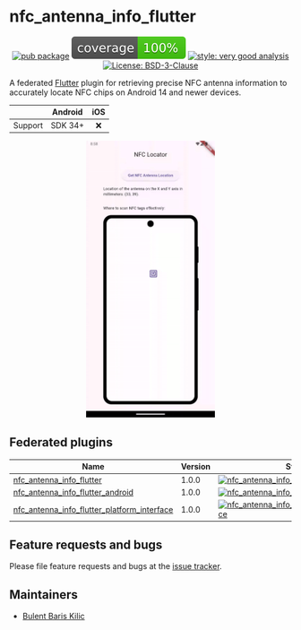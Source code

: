 # nfc_antenna_info_flutter

<div align="center">

[![pub package][nfc_antenna_info_flutter_pub_dev_badge]][nfc_antenna_info_flutter_pub_dev]
![coverage][coverage_badge]
[![style: very good analysis][very_good_analysis_badge]][very_good_analysis_link]
[![License: BSD-3-Clause][license_badge]][license_link]

</div>

A federated [Flutter][flutter_dev_link] plugin for retrieving precise NFC antenna information to
accurately
locate NFC chips on Android 14 and newer devices.

<div align="center">

|         | Android | iOS |
|:-------:|:-------:|:---:|
| Support | SDK 34+ |  ❌  |

<img src="https://github.com/BBarisKilic/Nfc-Antenna-Info-Flutter/blob/main/nfc_antenna_info_flutter/art/nfc_antenna_info_flutter_gif_1.gif?raw=true" width="230">

</div>

## Federated plugins

| Name                                                                                            | Version | Status                                                                                                                                                                      |
|-------------------------------------------------------------------------------------------------|---------|-----------------------------------------------------------------------------------------------------------------------------------------------------------------------------|
| [nfc_antenna_info_flutter][nfc_antenna_info_flutter_link]                                       | 1.0.0   | [![nfc_antenna_info_flutter][nfc_antenna_info_flutter_build_status_badge]][nfc_antenna_info_flutter_workflow_link]                                                          |
| [nfc_antenna_info_flutter_android][nfc_antenna_info_flutter_android_link]                       | 1.0.0   | [![nfc_antenna_info_flutter_android][nfc_antenna_info_flutter_android_build_status_badge]][nfc_antenna_info_flutter_android_workflow_link]                                  |
| [nfc_antenna_info_flutter_platform_interface][nfc_antenna_info_flutter_platform_interface_link] | 1.0.0   | [![nfc_antenna_info_flutter_platform_interface][nfc_antenna_info_flutter_platform_interface_build_status_badge]][nfc_antenna_info_flutter_platform_interface_workflow_link] |

## Feature requests and bugs

Please file feature requests and bugs at the [issue tracker][nfc_antenna_info_flutter_issue_link].

## Maintainers

- [Bulent Baris Kilic][maintainer_one_link]

[nfc_antenna_info_flutter_pub_dev_badge]: https://img.shields.io/pub/v/nfc_antenna_info_flutter.svg

[nfc_antenna_info_flutter_pub_dev]: https://pub.dev/packages/nfc_antenna_info_flutter

[coverage_badge]: nfc_antenna_info_flutter/coverage_badge.svg

[license_badge]: https://img.shields.io/badge/license-BSD--3--Clause-blue.svg

[license_link]: https://opensource.org/license/BSD-3-Clause

[very_good_analysis_badge]: https://img.shields.io/badge/style-very_good_analysis-B22C89.svg

[very_good_analysis_link]: https://pub.dev/packages/very_good_analysis

[bbk_development_link]: https://github.com/BBKDevelopment

[flutter_dev_link]: https://flutter.dev/

[nfc_antenna_info_flutter_link]: https://github.com/BBarisKilic/Nfc-Antenna-Info-Flutter/tree/main/nfc_antenna_info_flutter

[nfc_antenna_info_flutter_build_status_badge]: https://github.com/BBarisKilic/Nfc-Antenna-Info-Flutter/actions/workflows/nfc_antenna_info_flutter.yaml/badge.svg

[nfc_antenna_info_flutter_workflow_link]: https://github.com/BBarisKilic/Nfc-Antenna-Info-Flutter/actions/workflows/nfc_antenna_info_flutter.yaml

[nfc_antenna_info_flutter_android_link]: https://github.com/BBarisKilic/Nfc-Antenna-Info-Flutter/tree/main/nfc_antenna_info_flutter_android

[nfc_antenna_info_flutter_android_build_status_badge]: https://github.com/BBarisKilic/Nfc-Antenna-Info-Flutter/actions/workflows/nfc_antenna_info_flutter_android.yaml/badge.svg

[nfc_antenna_info_flutter_android_workflow_link]: https://github.com/BBarisKilic/Nfc-Antenna-Info-Flutter/actions/workflows/nfc_antenna_info_flutter_android.yaml

[nfc_antenna_info_flutter_platform_interface_link]: https://github.com/BBarisKilic/Nfc-Antenna-Info-Flutter/tree/main/nfc_antenna_info_flutter_platform_interface

[nfc_antenna_info_flutter_platform_interface_build_status_badge]: https://github.com/BBarisKilic/Nfc-Antenna-Info-Flutter/actions/workflows/nfc_antenna_info_flutter_platform_interface.yaml/badge.svg

[nfc_antenna_info_flutter_platform_interface_workflow_link]: https://github.com/BBarisKilic/Nfc-Antenna-Info-Flutter/actions/workflows/nfc_antenna_info_flutter_platform_interface.yaml

[nfc_antenna_info_flutter_issue_link]: https://github.com/BBarisKilic/Nfc-Antenna-Info-Flutter/issues

[maintainer_one_link]: https://github.com/BBarisKilic
